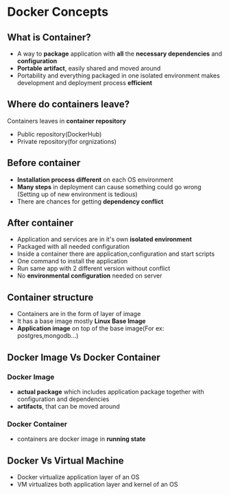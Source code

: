 # Docker Concepts
## What is Container?
* A way to **package** application with **all** the **necessary dependencies** and **configuration**
*  **Portable artifact**, easily shared and moved around
* Portability and everything packaged in one isolated environment makes development and deployment process **efficient**

## Where do containers leave?
Containers leaves in **container repository**
* Public repository(DockerHub)
* Private repository(for orgnizations)
## Before container
* **Installation process different** on each OS environment
* **Many steps** in deployment can cause something could go wrong (Setting up of new environment is tedious)
* There are chances for getting **dependency conflict**
## After container 
* Application and services are in it's own **isolated environment**
* Packaged with all needed configuration 
* Inside a container there are application,configuration and start scripts
* One command to install the application
* Run same app with 2 different version without conflict
* No **environmental configuration** needed on server

## Container structure
* Containers are in the form of layer of image
* It has a base image mostly **Linux Base Image**
* **Application image** on top of the base image(For ex: postgres,mongodb...)
## Docker Image Vs Docker Container
### Docker Image
* **actual package** which includes application package together with configuration and dependencies
* **artifacts**, that can be moved around
### Docker Container
* containers are docker image in **running state**
## Docker Vs Virtual Machine

* Docker virtualize application layer of an OS
* VM virtualizes both application layer and kernel of an OS

 
